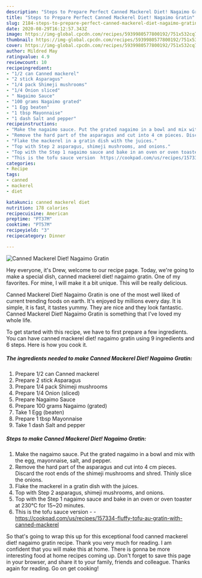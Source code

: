 ```yaml
---
description: "Steps to Prepare Perfect Canned Mackerel Diet! Nagaimo Gratin"
title: "Steps to Prepare Perfect Canned Mackerel Diet! Nagaimo Gratin"
slug: 2184-steps-to-prepare-perfect-canned-mackerel-diet-nagaimo-gratin
date: 2020-08-29T16:12:57.343Z
image: https://img-global.cpcdn.com/recipes/5939980577800192/751x532cq70/canned-mackerel-diet-nagaimo-gratin-recipe-main-photo.jpg
thumbnail: https://img-global.cpcdn.com/recipes/5939980577800192/751x532cq70/canned-mackerel-diet-nagaimo-gratin-recipe-main-photo.jpg
cover: https://img-global.cpcdn.com/recipes/5939980577800192/751x532cq70/canned-mackerel-diet-nagaimo-gratin-recipe-main-photo.jpg
author: Mildred May
ratingvalue: 4.9
reviewcount: 10
recipeingredient:
- "1/2 can Canned mackerel"
- "2 stick Asparagus"
- "1/4 pack Shimeji mushrooms"
- "1/4 Onion sliced"
- " Nagaimo Sauce"
- "100 grams Nagaimo grated"
- "1 Egg beaten"
- "1 tbsp Mayonnaise"
- "1 dash Salt and pepper"
recipeinstructions:
- "Make the nagaimo sauce. Put the grated nagaimo in a bowl and mix with the egg, mayonnaise, salt, and pepper."
- "Remove the hard part of the asparagus and cut into 4 cm pieces. Discard the root ends of the shimeji mushrooms and shred. Thinly slice the onions."
- "Flake the mackerel in a gratin dish with the juices."
- "Top with Step 2 asparagus, shimeji mushrooms, and onions."
- "Top with the Step 1 nagaimo sauce and bake in an oven or oven toaster at 230°C for 15~20 minutes."
- "This is the tofu sauce version  https://cookpad.com/us/recipes/157334-fluffy-tofu-au-gratin-with-canned-mackerel"
categories:
- Recipe
tags:
- canned
- mackerel
- diet

katakunci: canned mackerel diet 
nutrition: 178 calories
recipecuisine: American
preptime: "PT37M"
cooktime: "PT57M"
recipeyield: "3"
recipecategory: Dinner

---
```



![Canned Mackerel Diet! Nagaimo Gratin](https://img-global.cpcdn.com/recipes/5939980577800192/751x532cq70/canned-mackerel-diet-nagaimo-gratin-recipe-main-photo.jpg)

Hey everyone, it's Drew, welcome to our recipe page. Today, we're going to make a special dish, canned mackerel diet! nagaimo gratin. One of my favorites. For mine, I will make it a bit unique. This will be really delicious.



Canned Mackerel Diet! Nagaimo Gratin is one of the most well liked of current trending foods on earth. It's enjoyed by millions every day. It is simple, it is fast, it tastes yummy. They are nice and they look fantastic. Canned Mackerel Diet! Nagaimo Gratin is something that I've loved my whole life.


To get started with this recipe, we have to first prepare a few ingredients. You can have canned mackerel diet! nagaimo gratin using 9 ingredients and 6 steps. Here is how you cook it.

<!--inarticleads1-->

##### The ingredients needed to make Canned Mackerel Diet! Nagaimo Gratin:

1. Prepare 1/2 can Canned mackerel
1. Prepare 2 stick Asparagus
1. Prepare 1/4 pack Shimeji mushrooms
1. Prepare 1/4 Onion (sliced)
1. Prepare  Nagaimo Sauce
1. Prepare 100 grams Nagaimo (grated)
1. Take 1 Egg (beaten)
1. Prepare 1 tbsp Mayonnaise
1. Take 1 dash Salt and pepper




<!--inarticleads2-->

##### Steps to make Canned Mackerel Diet! Nagaimo Gratin:

1. Make the nagaimo sauce. Put the grated nagaimo in a bowl and mix with the egg, mayonnaise, salt, and pepper.
1. Remove the hard part of the asparagus and cut into 4 cm pieces. Discard the root ends of the shimeji mushrooms and shred. Thinly slice the onions.
1. Flake the mackerel in a gratin dish with the juices.
1. Top with Step 2 asparagus, shimeji mushrooms, and onions.
1. Top with the Step 1 nagaimo sauce and bake in an oven or oven toaster at 230°C for 15~20 minutes.
1. This is the tofu sauce version -  - https://cookpad.com/us/recipes/157334-fluffy-tofu-au-gratin-with-canned-mackerel




So that's going to wrap this up for this exceptional food canned mackerel diet! nagaimo gratin recipe. Thank you very much for reading. I am confident that you will make this at home. There is gonna be more interesting food at home recipes coming up. Don't forget to save this page in your browser, and share it to your family, friends and colleague. Thanks again for reading. Go on get cooking!
